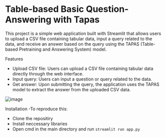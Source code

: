 # Table-based Basic Question-Answering with Tapas
This project is a simple web application built with Streamlit that allows users to upload a CSV file containing tabular data, input a query related to the data, and receive an answer based on the query using the TAPAS (Table-based Pretraining and Answering System) model.

Features
- Upload CSV file: Users can upload a CSV file containing tabular data directly through the web interface.
- Input query: Users can input a question or query related to the data.
- Get answer: Upon submitting the query, the application uses the TAPAS model to extract the answer from the uploaded CSV data.

![image](https://github.com/wannasleepforlong/Basic-Question-Answerer-distilBERT/assets/109717763/decc9ae3-2bad-4c75-8e87-09b33df71f52)

Installation
-To reproduce this:
  - Clone the repositiry
  - Install neccessary libraries
  - Open cmd in the main directory and run `streamlit run app.py`
